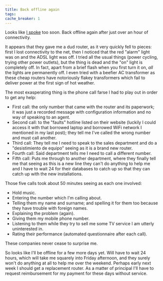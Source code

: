 ```yaml
---
title: Back offline again
tags: 
cache_breaker: 1
---
```


Looks like [I spoke](/blog/back-online-after-over-three-weeks) too soon. Back offline again after just over an hour of connectivity.

It appears that they gave me a dud router, as it very quickly fell to pieces: first I lost connectivity to the net, then I noticed that the red "alarm" light was on and the ADSL light was off. I tried all the usual things (power cycling, trying other power outlets), but the thing is dead and the "on" light is completely off. In fact, apart from a brief flash when you first turn it on, *all* the lights are permanently off. I even tried with a beefier AC transformer as these cheap routers have notoriously flakey transformers which fail to deliver power at the first sign of hot weather.

The most exasperating thing is the phone call farse I had to play out in order to get any help:

-   First call: the only number that came with the router and its paperwork; it was just a recorded message with configuration information and no way of speaking to an agent.
-   Second call: to the "faults" hotline listed on their website (luckily I could access it with that borrowed laptop and borrowed WiFi network I mentioned in my last post); they tell me I've called the wrong number and must call another.
-   Third call: They tell me I need to speak to the sales department and do a "desistimiento de equipo" seeing as it is a brand new router.
-   Fourth call: Said department tells me I need to call a different number.
-   Fifth call: Puts me through to another department, where they finally tell me that seeing as this is a new line they can't do anything to help me and I have to wait 24 for their databases to catch up so that they can catch up with the new installations.

Those five calls took about 50 minutes seeing as each one involved:

-   Hold music.
-   Entering the number which I'm calling about.
-   Telling them my name and surname; and spelling it for them too because they have trouble with foreign names.
-   Explaining the problem (again).
-   Giving them my mobile phone number.
-   Listening to them while they try to sell me some TV service I am utterly uninterested in.
-   Rating their performance (automated questionnaire after each call).

These companies never cease to surprise me.

So looks like I'll be offline for a few more days yet. Will have to wait 24 hours, which will take me squarely into Friday afternoon, and they surely won't do anything at all to help me over the weekend. Perhaps early next week I should get a replacement router. As a matter of principal I'll have to request reimbursement for my payment for these days without service.
